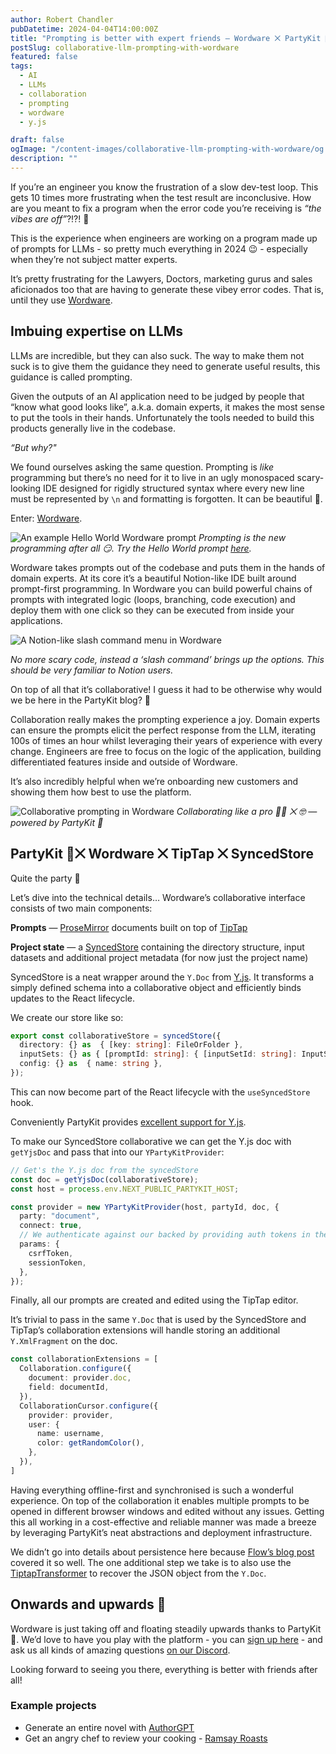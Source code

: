 ```yaml
---
author: Robert Chandler
pubDatetime: 2024-04-04T14:00:00Z
title: "Prompting is better with expert friends — Wordware ⨉ PartyKit 🎈"
postSlug: collaborative-llm-prompting-with-wordware
featured: false
tags:
  - AI
  - LLMs
  - collaboration
  - prompting
  - wordware
  - y.js

draft: false
ogImage: "/content-images/collaborative-llm-prompting-with-wordware/og.png"
description: ""
---
```



If you’re an engineer you know the frustration of a slow dev-test loop. This gets 10 times more frustrating when the test result are inconclusive. How are you meant to fix a program when the error code you’re receiving is *“the vibes are off”*?!?! 🤬

This is the experience when engineers are working on a program made up of prompts for LLMs - so pretty much everything in 2024 😉 - especially when they’re not subject matter experts.

It’s pretty frustrating for the Lawyers, Doctors, marketing gurus and sales aficionados too that are having to generate these vibey error codes. That is, until they use [Wordware](https://wordware.ai).

## Imbuing expertise on LLMs

LLMs are incredible, but they can also suck. The way to make them not suck is to give them the guidance they need to generate useful results, this guidance is called prompting.

Given the outputs of an AI application need to be judged by people that “know what good looks like”, a.k.a. domain experts, it makes the most sense to put the tools in their hands. Unfortunately the tools needed to build this products generally live in the codebase.

*“But why?"*

We found ourselves asking the same question. Prompting is *like* programming but there’s no need for it to live in an ugly monospaced scary-looking IDE designed for rigidly structured syntax where every new line must be represented by `\n` and formatting is forgotten. It can be beautiful 🤩.

Enter: [Wordware](https://wordware.ai).

![An example Hello World Wordware prompt](/content-images/collaborative-llm-prompting-with-wordware/hello-world.png)
_Prompting is the new programming after all 😏. Try the Hello World prompt [here](https://app.wordware.ai/r/8bf57338-7b5b-4ac0-8bd3-b0ebefc0120c)._

Wordware takes prompts out of the codebase and puts them in the hands of domain experts. At its core it’s a beautiful Notion-like IDE built around prompt-first programming. In Wordware you can build powerful chains of prompts with integrated logic (loops, branching, code execution) and deploy them with one click so they can be executed from inside your applications.

![A Notion-like slash command menu in Wordware](/content-images/collaborative-llm-prompting-with-wordware/slash-command.png)

_No more scary code, instead a ‘slash command’ brings up the options. This should be very familiar to Notion users._

On top of all that it’s collaborative! I guess it had to be otherwise why would we be here in the PartyKit blog? 👀

Collaboration really makes the prompting experience a joy. Domain experts can ensure the prompts elicit the perfect response from the LLM, iterating 100s of times an hour whilst leveraging their years of experience with every change. Engineers are free to focus on the logic of the application, building differentiated features inside and outside of Wordware.

It’s also incredibly helpful when we’re onboarding new customers and showing them how best to use the platform.

![Collaborative prompting in Wordware](/content-images/collaborative-llm-prompting-with-wordware/gordon.png)
_Collaborating like a pro 👨‍🍳 ⨉ 🤓 — powered by PartyKit 🎈_


## PartyKit 🎈⨉ Wordware ⨉ TipTap ⨉ SyncedStore

Quite the party 🥳

Let’s dive into the technical details… Wordware’s collaborative interface consists of two main components:

**Prompts** — [ProseMirror](https://prosemirror.net/) documents built on top of [TipTap](https://tiptap.dev/)

**Project state** — a [SyncedStore](https://syncedstore.org/) containing the directory structure, input datasets and additional project metadata (for now just the project name)

SyncedStore is a neat wrapper around the `Y.Doc` from [Y.js](https://yjs.dev/). It transforms a simply defined schema into a collaborative object and efficiently binds updates to the React lifecycle. 

We create our store like so:

```typescript
export const collaborativeStore = syncedStore({
  directory: {} as  { [key: string]: FileOrFolder },
  inputSets: {} as { [promptId: string]: { [inputSetId: string]: InputSet } },
  config: {} as  { name: string },
});
```

This can now become part of the React lifecycle with the `useSyncedStore` hook.

Conveniently PartyKit provides [excellent support for Y.js](https://docs.partykit.io/reference/y-partykit-api/). 

To make our SyncedStore collaborative we can get the Y.js doc with `getYjsDoc` and pass that into our `YPartyKitProvider`:

```typescript
// Get's the Y.js doc from the syncedStore
const doc = getYjsDoc(collaborativeStore);
const host = process.env.NEXT_PUBLIC_PARTYKIT_HOST;

const provider = new YPartyKitProvider(host, partyId, doc, {
  party: "document",
  connect: true,
  // We authenticate against our backed by providing auth tokens in the params
  params: {
    csrfToken,
    sessionToken,
  },
});
```

Finally, all our prompts are created and edited using the TipTap editor. 

It’s trivial to pass in the same `Y.Doc` that is used by the SyncedStore and TipTap’s collaboration extensions will handle storing an additional `Y.XmlFragment` on the doc.

```typescript
const collaborationExtensions = [
  Collaboration.configure({
    document: provider.doc,
    field: documentId,
  }),
  CollaborationCursor.configure({
    provider: provider,
    user: {
      name: username,
      color: getRandomColor(),
    },
  }),
]
```

Having everything offline-first and synchronised is such a wonderful experience. On top of the collaboration it enables multiple prompts to be opened in different browser windows and edited without any issues. Getting this all working in a cost-effective and reliable manner was made a breeze by leveraging PartyKit’s neat abstractions and deployment infrastructure.

We didn’t go into details about persistence here because [Flow’s blog post](https://blog.partykit.io/posts/flow-and-partykit-collaboration) covered it so well. The one additional step we take is to also use the [TiptapTransformer](https://www.npmjs.com/package/@hocuspocus/transformer) to recover the JSON object from the `Y.Doc`.

## Onwards and upwards 🚀

Wordware is just taking off and floating steadily upwards thanks to PartyKit 🎈. We’d love to have you play with the platform - you can [sign up here](https://app.wordware.ai/register) - and ask us all kinds of amazing questions [on our Discord](https://discord.gg/6Zm5FGC2kR).

Looking forward to seeing you there, everything is better with friends after all!

### Example projects

- Generate an entire novel with [AuthorGPT](https://author.wordware.ai)
- Get an angry chef to review your cooking - [Ramsay Roasts](https://roast.wordware.ai)